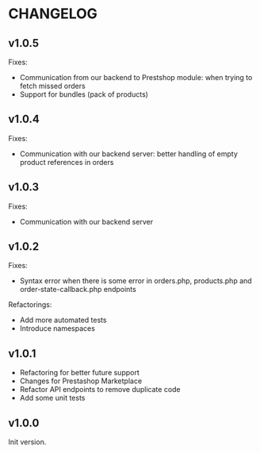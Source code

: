 # CHANGELOG

## v1.0.5

Fixes:
- Communication from our backend to Prestshop module: when trying to fetch missed orders
- Support for bundles (pack of products)


## v1.0.4

Fixes:
- Communication with our backend server: better handling of empty product references in orders


## v1.0.3

Fixes:
- Communication with our backend server


## v1.0.2

Fixes:
- Syntax error when there is some error in orders.php, products.php and order-state-callback.php endpoints

Refactorings:
- Add more automated tests
- Introduce namespaces


## v1.0.1

- Refactoring for better future support
- Changes for Prestashop Marketplace
- Refactor API endpoints to remove duplicate code
- Add some unit tests


## v1.0.0

Init version.
